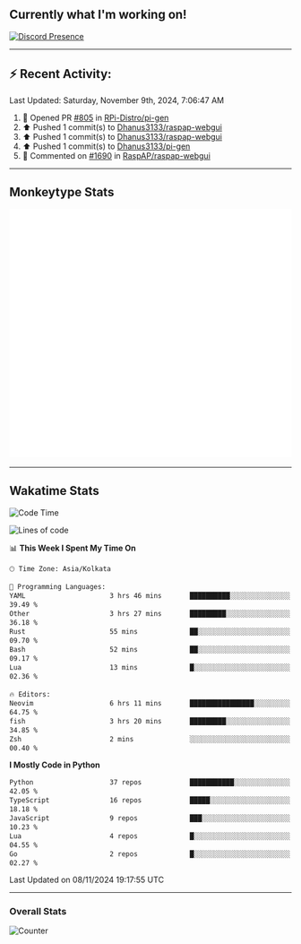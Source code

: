 ## Currently what I'm working on!
[![Discord Presence](https://lanyard.cnrad.dev/api/534981034400284712)](https://discord.com/users/534981034400284712)

---

## :zap: Recent Activity:
<!--RECENT_ACTIVITY:last_update-->
Last Updated: Saturday, November 9th, 2024, 7:06:47 AM
<!--RECENT_ACTIVITY:last_update_end-->
<!--RECENT_ACTIVITY:start-->
1. 💪 Opened PR [#805](https://github.com/RPi-Distro/pi-gen/pull/805) in [RPi-Distro/pi-gen](https://github.com/RPi-Distro/pi-gen)<br>
2. ⬆️ Pushed 1 commit(s) to [Dhanus3133/raspap-webgui](https://github.com/Dhanus3133/raspap-webgui)<br>
3. ⬆️ Pushed 1 commit(s) to [Dhanus3133/raspap-webgui](https://github.com/Dhanus3133/raspap-webgui)<br>
4. ⬆️ Pushed 1 commit(s) to [Dhanus3133/pi-gen](https://github.com/Dhanus3133/pi-gen)<br>
5. 💬 Commented on [#1690](https://github.com/RaspAP/raspap-webgui/pull/1690#issuecomment-2453090142) in [RaspAP/raspap-webgui](https://github.com/RaspAP/raspap-webgui)<br>
<!--RECENT_ACTIVITY:end-->

---

## Monkeytype Stats
<a href="https://monkeytype.com/profile/dhanus">
  <img src="https://raw.githubusercontent.com/Dhanus3133/Dhanus3133/monkeytype/monkeytype-lb.svg" alt="Monkeytype Profile" />
</a>

---

## Wakatime Stats
<!--START_SECTION:waka-->
![Code Time](http://img.shields.io/badge/Code%20Time-2%2C326%20hrs%206%20mins-blue)

![Lines of code](https://img.shields.io/badge/From%20Hello%20World%20I%27ve%20Written-5.4%20million%20lines%20of%20code-blue)

📊 **This Week I Spent My Time On** 

```text
🕑︎ Time Zone: Asia/Kolkata

💬 Programming Languages: 
YAML                     3 hrs 46 mins       ██████████░░░░░░░░░░░░░░░   39.49 % 
Other                    3 hrs 27 mins       █████████░░░░░░░░░░░░░░░░   36.18 % 
Rust                     55 mins             ██░░░░░░░░░░░░░░░░░░░░░░░   09.70 % 
Bash                     52 mins             ██░░░░░░░░░░░░░░░░░░░░░░░   09.17 % 
Lua                      13 mins             █░░░░░░░░░░░░░░░░░░░░░░░░   02.36 % 

🔥 Editors: 
Neovim                   6 hrs 11 mins       ████████████████░░░░░░░░░   64.75 % 
fish                     3 hrs 20 mins       █████████░░░░░░░░░░░░░░░░   34.85 % 
Zsh                      2 mins              ░░░░░░░░░░░░░░░░░░░░░░░░░   00.40 % 
```

**I Mostly Code in Python** 

```text
Python                   37 repos            ███████████░░░░░░░░░░░░░░   42.05 % 
TypeScript               16 repos            █████░░░░░░░░░░░░░░░░░░░░   18.18 % 
JavaScript               9 repos             ███░░░░░░░░░░░░░░░░░░░░░░   10.23 % 
Lua                      4 repos             █░░░░░░░░░░░░░░░░░░░░░░░░   04.55 % 
Go                       2 repos             █░░░░░░░░░░░░░░░░░░░░░░░░   02.27 % 
```




 Last Updated on 08/11/2024 19:17:55 UTC
<!--END_SECTION:waka-->
---

### Overall Stats

<img src="https://moe-counter.glitch.me/get/@Dhanus3133?theme=asoul" alt="Counter" />
